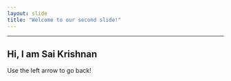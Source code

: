 ```yaml
---
layout: slide
title: "Welcome to our second slide!"
---
```

---
  Hi, I am Sai Krishnan
---

Use the left arrow to go back!
